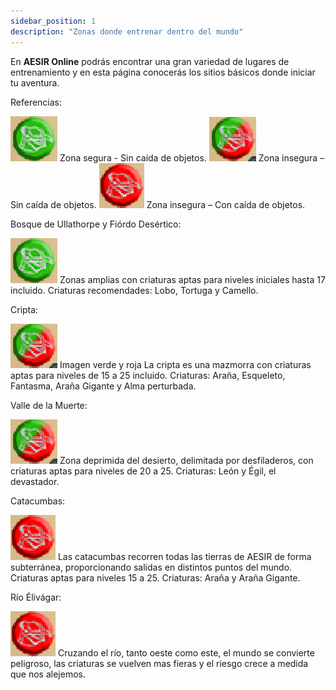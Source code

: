 ```yaml
---
sidebar_position: 1
description: "Zonas donde entrenar dentro del mundo"
---
```


En **AESIR Online** podrás encontrar una gran variedad de lugares de entrenamiento y en esta página conocerás los sitios básicos donde iniciar tu aventura. 

Referencias:

![Zona Segura Sin Caída Icono](/training/green.png) Zona segura - Sin caída de objetos.
![Zona Insegura Sin Caída Icono](/training/green-red.png) Zona insegura – Sin caída de objetos.
![Zona Insegura Con Caída Icono](/training/red.png) Zona insegura – Con caída de objetos.

Bosque de Ullathorpe y Fiórdo Desértico:

![Zona Segura Sin Caída Icono](/training/green.png) Zonas amplias con criaturas aptas para niveles iniciales hasta 17 incluido. Criaturas recomendades: Lobo, Tortuga y Camello.

Cripta:

![Zona Insegura Sin Caída Icono](/training/green-red.png) Imagen verde y roja La cripta es una mazmorra con criaturas aptas para niveles de 15 a 25 incluido. Criaturas: Araña, Esqueleto, Fantasma, Araña Gigante y Alma perturbada.


Valle de la Muerte:

![Zona Insegura Sin Caída Icono](/training/green-red.png) Zona deprimida del desierto, delimitada por desfiladeros, con criaturas aptas para niveles de 20 a 25. Criaturas: León y Égil, el devastador.

Catacumbas: 

![Zona Insegura Con Caída Icono](/training/red.png) Las catacumbas recorren todas las tierras de AESIR de forma subterránea, proporcionando salidas en distintos puntos del mundo. Criaturas aptas para niveles 15 a 25. Criaturas: Araña y Araña Gigante.

Río Élivágar: 

![Zona Insegura Con Caída Icono](/training/red.png) Cruzando el río, tanto oeste como este, el mundo se convierte peligroso, las criaturas se vuelven mas fieras y el riesgo crece a medida que nos alejemos.